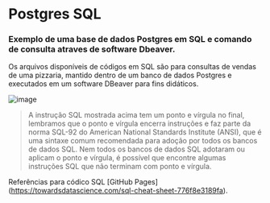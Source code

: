 # Postgres SQL

### Exemplo de uma base de dados Postgres em SQL e comando de consulta atraves de software Dbeaver.

Os arquivos disponíveis de códigos em SQL são para consultas de vendas de uma pizzaria, mantido dentro de um banco de dados Postgres e executados em um software DBeaver para fins didáticos. 

![image](https://github.com/area-41/SQL/assets/87396846/45e3c01e-9991-40a8-97ce-58baeca3d825)



> A instrução SQL mostrada acima tem um ponto e vírgula no final, lembramos que o ponto e vírgula encerra instruções e faz parte da norma SQL-92 do American National Standards Institute (ANSI), que é uma sintaxe comum recomendada para adoção por todos os bancos de dados SQL. Nem todos os bancos de dados SQL adotaram ou aplicam o ponto e vírgula, é possível que encontre algumas instruções SQL que não terminam com ponto e vírgula.
    
    
    
Referências para códico SQL
[GitHub Pages] (https://towardsdatascience.com/sql-cheat-sheet-776f8e3189fa).
